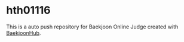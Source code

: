 # hth01116
This is a auto push repository for Baekjoon Online Judge created with [BaekjoonHub](https://github.com/BaekjoonHub/BaekjoonHub).
